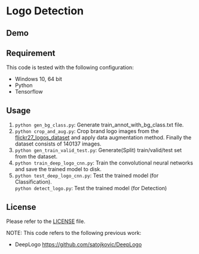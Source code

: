 Logo Detection
==============

## Demo

## Requirement

This code is tested with the following configuration:
- Windows 10, 64 bit
- Python
- Tensorflow

## Usage

1. `python gen_bg_class.py`: Generate train\_annot\_with\_bg\_class.txt file. 
2. `python crop_and_aug.py`: Crop brand logo images from the [flickr27\_logos\_dataset](http://image.ntua.gr/iva/datasets/flickr_logos/) and apply data augmentation method. Finally the dataset consists of 140137 images.
3. `python gen_train_valid_test.py`: Generate(Split) train/valid/test set from the dataset.
4. `python train_deep_logo_cnn.py`: Train the convolutional neural networks and save the trained model to disk.
5. `python test_deep_logo_cnn.py`: Test the trained model (for Classification).  
`python detect_logo.py`: Test the trained model (for Detection)

## License

Please refer to the [LICENSE](/LICENSE.md) file.

NOTE: This code refers to the following previous work:
- DeepLogo
https://github.com/satojkovic/DeepLogo
